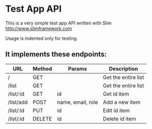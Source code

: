 # Test App API

This is a very simple test app API written with Slim http://www.slimframework.com

Usage is indented only for testing.

## It implements these endpoints:

URL | Method | Params | Description
------------ | ------------- | ------------ | ------------
/ | GET | | Get the entire list
/list | GET | | Get the entire list
/list/:id | GET | id | Get id item
/list/add | POST | name, email, role | Add a new item
/list/:id | PUT | id | Edit id item
/list/:id | DELETE | id | Delete id item
